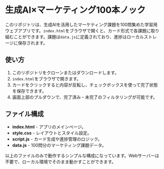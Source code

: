 # 生成AI×マーケティング100本ノック

このリポジトリは、生成AIを活用したマーケティング課題を100問集めた学習用ウェブアプリです。`index.html`をブラウザで開くと、カード形式で各課題に取り組むことができます。課題は`data.js`に定義されており、進捗はローカルストレージに保存されます。

## 使い方

1. このリポジトリをクローンまたはダウンロードします。
2. `index.html`をブラウザで開きます。
3. カードをクリックすると内容が反転し、チェックボックスを使って完了状態を保存できます。
4. 画面上部のプルダウンで、完了済み・未完了のフィルタリングが可能です。

## ファイル構成

- **index.html** - アプリのメインページ。
- **style.css** - レイアウトとスタイル設定。
- **script.js** - カード生成や進捗管理のロジック。
- **data.js** - 100問分のマーケティング課題データ。

以上のファイルのみで動作するシンプルな構成になっています。Webサーバーは不要で、ローカル環境でそのまま動かすことができます。
